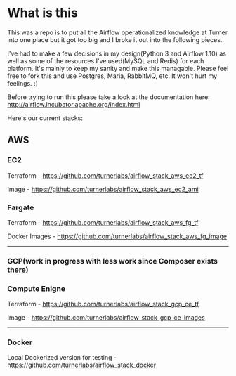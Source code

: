 # What is this

This was a repo is to put all the Airflow operationalized knowledge at Turner into one place but it got too big and I broke it out into the following pieces.

I've had to make a few decisions in my design(Python 3 and Airflow 1.10) as well as some of the resources I've used(MySQL and Redis) for each platform.  It's mainly to keep my sanity and make this managable.  Please feel free to fork this and use Postgres, Maria, RabbitMQ, etc.  It won't hurt my feelings.  :)

Before trying to run this please take a look at the documentation here:  http://airflow.incubator.apache.org/index.html

Here's our current stacks:

## AWS

### EC2

Terraform - https://github.com/turnerlabs/airflow_stack_aws_ec2_tf

Image - https://github.com/turnerlabs/airflow_stack_aws_ec2_ami

### Fargate

Terraform - https://github.com/turnerlabs/airflow_stack_aws_fg_tf

Docker Images - https://github.com/turnerlabs/airflow_stack_aws_fg_image
***

### GCP(work in progress with less work since Composer exists there)

### Compute Enigne

Terraform - https://github.com/turnerlabs/airflow_stack_gcp_ce_tf

Image - https://github.com/turnerlabs/airflow_stack_gcp_ce_images
***

### Docker

Local Dockerized version for testing - https://github.com/turnerlabs/airflow_stack_docker
